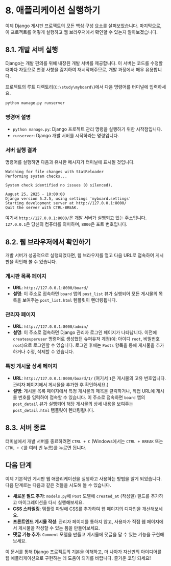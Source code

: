 # 8. 애플리케이션 실행하기

이제 Django 게시판 프로젝트의 모든 핵심 구성 요소를 살펴보았습니다. 마지막으로, 이 프로젝트를 어떻게 실행하고 웹 브라우저에서 확인할 수 있는지 알아보겠습니다.

## 8.1. 개발 서버 실행

Django는 개발 편의를 위해 내장된 개발 서버를 제공합니다. 이 서버는 코드를 수정할 때마다 자동으로 변경 사항을 감지하여 재시작해주므로, 개발 과정에서 매우 유용합니다.

프로젝트의 루트 디렉토리(`C:\study\myboard\`)에서 다음 명령어를 터미널에 입력하세요.

```bash
python manage.py runserver
```

### 명령어 설명

*   `python manage.py`: Django 프로젝트 관리 명령을 실행하기 위한 시작점입니다.
*   `runserver`: Django 개발 서버를 시작하라는 명령입니다.

### 서버 실행 결과

명령어를 실행하면 다음과 유사한 메시지가 터미널에 표시될 것입니다.

```
Watching for file changes with StatReloader
Performing system checks...

System check identified no issues (0 silenced).

August 25, 2025 - 10:00:00
Django version 5.2.5, using settings 'myboard.settings'
Starting development server at http://127.0.0.1:8000/
Quit the server with CTRL-BREAK.
```

여기서 `http://127.0.0.1:8000/`은 개발 서버가 실행되고 있는 주소입니다. `127.0.0.1`은 당신의 컴퓨터를 의미하며, `8000`은 포트 번호입니다.

## 8.2. 웹 브라우저에서 확인하기

개발 서버가 성공적으로 실행되었다면, 웹 브라우저를 열고 다음 URL로 접속하여 게시판을 확인해 볼 수 있습니다.

### 게시판 목록 페이지

*   **URL**: `http://127.0.0.1:8000/board/`
*   **설명**: 이 주소로 접속하면 `board` 앱의 `post_list` 뷰가 실행되어 모든 게시물의 목록을 보여주는 `post_list.html` 템플릿이 렌더링됩니다.

### 관리자 페이지

*   **URL**: `http://127.0.0.1:8000/admin/`
*   **설명**: 이 주소로 접속하면 Django 관리자 로그인 페이지가 나타납니다. 이전에 `createsuperuser` 명령어로 생성했던 슈퍼유저 계정(예: 아이디 `root`, 비밀번호 `root`)으로 로그인할 수 있습니다. 로그인 후에는 `Posts` 항목을 통해 게시물을 추가하거나 수정, 삭제할 수 있습니다.

### 특정 게시물 상세 페이지

*   **URL**: `http://127.0.0.1:8000/board/1/` (여기서 `1`은 게시물의 고유 번호입니다. 관리자 페이지에서 게시물을 추가한 후 확인하세요.)
*   **설명**: 게시물 목록 페이지에서 특정 게시물의 제목을 클릭하거나, 직접 URL에 게시물 번호를 입력하여 접속할 수 있습니다. 이 주소로 접속하면 `board` 앱의 `post_detail` 뷰가 실행되어 해당 게시물의 상세 내용을 보여주는 `post_detail.html` 템플릿이 렌더링됩니다.

## 8.3. 서버 종료

터미널에서 개발 서버를 종료하려면 `CTRL + C` (Windows에서는 `CTRL + BREAK` 또는 `CTRL + C`를 여러 번 누름)를 누르면 됩니다.

## 다음 단계

이제 기본적인 게시판 웹 애플리케이션을 실행하고 사용하는 방법을 알게 되었습니다. 다음 단계로는 다음과 같은 것들을 시도해 볼 수 있습니다.

*   **새로운 필드 추가**: `models.py`에 `Post` 모델에 `created_at` (작성일) 필드를 추가하고 마이그레이션을 다시 실행해보세요.
*   **CSS 스타일링**: 템플릿 파일에 CSS를 추가하여 웹 페이지의 디자인을 개선해보세요.
*   **프론트엔드 게시물 작성**: 관리자 페이지를 통하지 않고, 사용자가 직접 웹 페이지에서 게시물을 작성할 수 있는 폼을 만들어보세요.
*   **댓글 기능 추가**: `Comment` 모델을 만들고 게시물에 댓글을 달 수 있는 기능을 구현해보세요.

이 문서를 통해 Django 프로젝트의 기본을 이해하고, 더 나아가 자신만의 아이디어를 웹 애플리케이션으로 구현하는 데 도움이 되기를 바랍니다. 즐거운 코딩 되세요!
